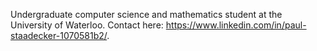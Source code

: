 Undergraduate computer science and mathematics student at the University of Waterloo.
Contact here: https://www.linkedin.com/in/paul-staadecker-1070581b2/.

<!---
Paul-1234567890/Paul-1234567890 is a ✨ special ✨ repository because its `README.md` (this file) appears on your GitHub profile.
You can click the Preview link to take a look at your changes.
--->
